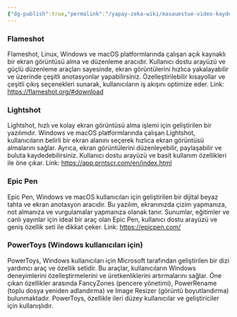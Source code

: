 ```yaml
---
{"dg-publish":true,"permalink":"/yapay-zeka-wiki/masauestue-video-kaydetme-suereclerini-hizlandiran-teknolojiler/"}
---
```


### Flameshot
Flameshot, Linux, Windows ve macOS platformlarında çalışan açık kaynaklı bir ekran görüntüsü alma ve düzenleme aracıdır. Kullanıcı dostu arayüzü ve güçlü düzenleme araçları sayesinde, ekran görüntülerini hızlıca yakalayabilir ve üzerinde çeşitli anotasyonlar yapabilirsiniz. Özelleştirilebilir kısayollar ve çeşitli çıkış seçenekleri sunarak, kullanıcıların iş akışını optimize eder.
Link: https://flameshot.org/#download

### Lightshot
Lightshot, hızlı ve kolay ekran görüntüsü alma işlemi için geliştirilen bir yazılımdır. Windows ve macOS platformlarında çalışan Lightshot, kullanıcıların belirli bir ekran alanını seçerek hızlıca ekran görüntüsü almalarını sağlar. Ayrıca, ekran görüntülerini düzenleyebilir, paylaşabilir ve buluta kaydedebilirsiniz. Kullanıcı dostu arayüzü ve basit kullanım özellikleri ile öne çıkar.
Link: https://app.prntscr.com/en/index.html

### Epic Pen
Epic Pen, Windows ve macOS kullanıcıları için geliştirilen bir dijital beyaz tahta ve ekran anotasyon aracıdır. Bu yazılım, ekranınızda çizim yapmanıza, not almanıza ve vurgulamalar yapmanıza olanak tanır. Sunumlar, eğitimler ve canlı yayınlar için ideal bir araç olan Epic Pen, kullanıcı dostu arayüzü ve geniş özellik seti ile dikkat çeker.
Link: https://epicpen.com/

### PowerToys (Windows kullanıcıları için)
PowerToys, Windows kullanıcıları için Microsoft tarafından geliştirilen bir dizi yardımcı araç ve özellik setidir. Bu araçlar, kullanıcıların Windows deneyimlerini özelleştirmelerini ve üretkenliklerini artırmalarını sağlar. Öne çıkan özellikler arasında FancyZones (pencere yönetimi), PowerRename (toplu dosya yeniden adlandırma) ve Image Resizer (görüntü boyutlandırma) bulunmaktadır. PowerToys, özellikle ileri düzey kullanıcılar ve geliştiriciler için kullanışlıdır.